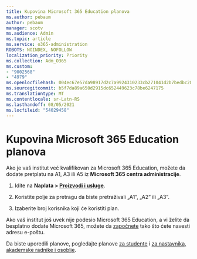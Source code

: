 ```yaml
---
title: Kupovina Microsoft 365 Education planova
ms.author: pebaum
author: pebaum
manager: scotv
ms.audience: Admin
ms.topic: article
ms.service: o365-administration
ROBOTS: NOINDEX, NOFOLLOW
localization_priority: Priority
ms.collection: Adm_O365
ms.custom:
- "9002568"
- "4979"
ms.openlocfilehash: 004ec67e57da98917d2c7a9924310233cb271041d2b7bedbc288dc9cbff26385
ms.sourcegitcommit: b5f7da89a650d2915dc652449623c78be6247175
ms.translationtype: MT
ms.contentlocale: sr-Latn-RS
ms.lasthandoff: 08/05/2021
ms.locfileid: "54029458"
---
```

# <a name="get-the-microsoft-365-education-plans"></a>Kupovina Microsoft 365 Education planova

Ako je vaš institut već kvalifikovan za Microsoft 365 Education, možete da dodate pretplatu na A1, A3 ili A5 iz **Microsoft 365 centra administracije**. 

1. Idite na **Naplata > [Proizvodi i usluge](https://go.microsoft.com/fwlink/p/?linkid=868433)**.

2. Koristite polje za pretragu da biste pretraživali „A1”, „A2” ili „A3”.

3. Izaberite broj korisnika koji će koristiti plan.

Ako vaš institut još uvek nije podesio Microsoft 365 Education, a vi želite da besplatno dodate Microsoft 365, možete da [započnete](https://www.microsoft.com/education/products/office) tako što ćete navesti adresu e-poštu.

 Da biste uporedili planove, pogledajte planove [za studente](https://www.microsoft.com/microsoft-365/academic/compare-office-365-education-plans?activetab=tab:primaryr1) i [za nastavnika, akademske radnike i osoblje](https://www.microsoft.com/microsoft-365/academic/compare-office-365-education-plans?activetab=tab:primaryr2).
